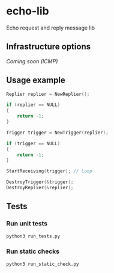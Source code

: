 # echo-lib
Echo request and reply message lib

## Infrastructure options

_Coming soon (ICMP)_

## Usage example

```c
Replier replier = NewReplier();

if (replier == NULL)
{
    return -1;
}

Trigger trigger = NewTrigger(replier);

if (trigger == NULL)
{
    return -1;
}

StartReceiving(trigger); // Loop

DestroyTrigger(&trigger);
DestroyReplier(&replier);
```

## Tests

### Run unit tests

``` bash
python3 run_tests.py
```

### Run static checks

``` bash
python3 run_static_check.py
```
